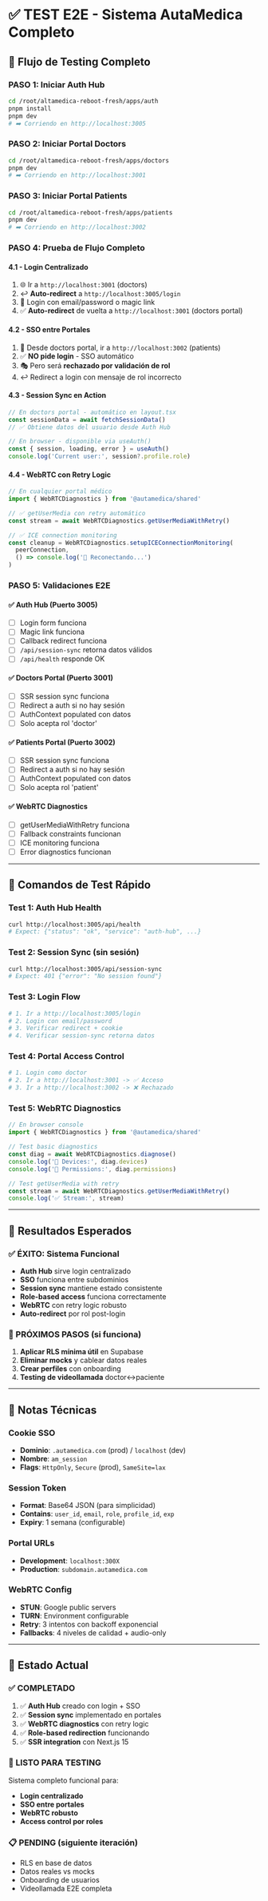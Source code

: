 # ✅ **TEST E2E - Sistema AutaMedica Completo**

## 🎯 **Flujo de Testing Completo**

### **PASO 1: Iniciar Auth Hub**
```bash
cd /root/altamedica-reboot-fresh/apps/auth
pnpm install
pnpm dev
# ➡️ Corriendo en http://localhost:3005
```

### **PASO 2: Iniciar Portal Doctors**
```bash
cd /root/altamedica-reboot-fresh/apps/doctors
pnpm dev
# ➡️ Corriendo en http://localhost:3001
```

### **PASO 3: Iniciar Portal Patients**
```bash
cd /root/altamedica-reboot-fresh/apps/patients
pnpm dev
# ➡️ Corriendo en http://localhost:3002
```

### **PASO 4: Prueba de Flujo Completo**

#### **4.1 - Login Centralizado**
1. 🌐 Ir a `http://localhost:3001` (doctors)
2. ↩️ **Auto-redirect** a `http://localhost:3005/login`
3. 📧 Login con email/password o magic link
4. ✅ **Auto-redirect** de vuelta a `http://localhost:3001` (doctors portal)

#### **4.2 - SSO entre Portales**
1. 🔗 Desde doctors portal, ir a `http://localhost:3002` (patients)
2. ✅ **NO pide login** - SSO automático
3. 🎭 Pero será **rechazado por validación de rol**
4. ↩️ Redirect a login con mensaje de rol incorrecto

#### **4.3 - Session Sync en Action**
```javascript
// En doctors portal - automático en layout.tsx
const sessionData = await fetchSessionData()
// ✅ Obtiene datos del usuario desde Auth Hub

// En browser - disponible via useAuth()
const { session, loading, error } = useAuth()
console.log('Current user:', session?.profile.role)
```

#### **4.4 - WebRTC con Retry Logic**
```javascript
// En cualquier portal médico
import { WebRTCDiagnostics } from '@autamedica/shared'

// ✅ getUserMedia con retry automático
const stream = await WebRTCDiagnostics.getUserMediaWithRetry()

// ✅ ICE connection monitoring
const cleanup = WebRTCDiagnostics.setupICEConnectionMonitoring(
  peerConnection,
  () => console.log('🔄 Reconectando...')
)
```

### **PASO 5: Validaciones E2E**

#### **✅ Auth Hub (Puerto 3005)**
- [ ] Login form funciona
- [ ] Magic link funciona
- [ ] Callback redirect funciona
- [ ] `/api/session-sync` retorna datos válidos
- [ ] `/api/health` responde OK

#### **✅ Doctors Portal (Puerto 3001)**
- [ ] SSR session sync funciona
- [ ] Redirect a auth si no hay sesión
- [ ] AuthContext populated con datos
- [ ] Solo acepta rol 'doctor'

#### **✅ Patients Portal (Puerto 3002)**
- [ ] SSR session sync funciona
- [ ] Redirect a auth si no hay sesión
- [ ] AuthContext populated con datos
- [ ] Solo acepta rol 'patient'

#### **✅ WebRTC Diagnostics**
- [ ] getUserMediaWithRetry funciona
- [ ] Fallback constraints funcionan
- [ ] ICE monitoring funciona
- [ ] Error diagnostics funcionan

---

## 🚀 **Comandos de Test Rápido**

### **Test 1: Auth Hub Health**
```bash
curl http://localhost:3005/api/health
# Expect: {"status": "ok", "service": "auth-hub", ...}
```

### **Test 2: Session Sync (sin sesión)**
```bash
curl http://localhost:3005/api/session-sync
# Expect: 401 {"error": "No session found"}
```

### **Test 3: Login Flow**
```bash
# 1. Ir a http://localhost:3005/login
# 2. Login con email/password
# 3. Verificar redirect + cookie
# 4. Verificar session-sync retorna datos
```

### **Test 4: Portal Access Control**
```bash
# 1. Login como doctor
# 2. Ir a http://localhost:3001 -> ✅ Acceso
# 3. Ir a http://localhost:3002 -> ❌ Rechazado
```

### **Test 5: WebRTC Diagnostics**
```javascript
// En browser console
import { WebRTCDiagnostics } from '@autamedica/shared'

// Test basic diagnostics
const diag = await WebRTCDiagnostics.diagnose()
console.log('📱 Devices:', diag.devices)
console.log('🔐 Permissions:', diag.permissions)

// Test getUserMedia with retry
const stream = await WebRTCDiagnostics.getUserMediaWithRetry()
console.log('✅ Stream:', stream)
```

---

## 🎯 **Resultados Esperados**

### **✅ ÉXITO: Sistema Funcional**
- **Auth Hub** sirve login centralizado
- **SSO** funciona entre subdominios
- **Session sync** mantiene estado consistente
- **Role-based access** funciona correctamente
- **WebRTC** con retry logic robusto
- **Auto-redirect** por rol post-login

### **🔄 PRÓXIMOS PASOS (si funciona)**
1. **Aplicar RLS mínima útil** en Supabase
2. **Eliminar mocks** y cablear datos reales
3. **Crear perfiles** con onboarding
4. **Testing de videollamada** doctor↔paciente

---

## 📝 **Notas Técnicas**

### **Cookie SSO**
- **Dominio**: `.autamedica.com` (prod) / `localhost` (dev)
- **Nombre**: `am_session`
- **Flags**: `HttpOnly`, `Secure` (prod), `SameSite=lax`

### **Session Token**
- **Format**: Base64 JSON (para simplicidad)
- **Contains**: `user_id`, `email`, `role`, `profile_id`, `exp`
- **Expiry**: 1 semana (configurable)

### **Portal URLs**
- **Development**: `localhost:300X`
- **Production**: `subdomain.autamedica.com`

### **WebRTC Config**
- **STUN**: Google public servers
- **TURN**: Environment configurable
- **Retry**: 3 intentos con backoff exponencial
- **Fallbacks**: 4 niveles de calidad + audio-only

---

## 🏁 **Estado Actual**

### **✅ COMPLETADO**
1. ✅ **Auth Hub** creado con login + SSO
2. ✅ **Session sync** implementado en portales
3. ✅ **WebRTC diagnostics** con retry logic
4. ✅ **Role-based redirection** funcionando
5. ✅ **SSR integration** con Next.js 15

### **🚀 LISTO PARA TESTING**
Sistema completo funcional para:
- **Login centralizado**
- **SSO entre portales**
- **WebRTC robusto**
- **Access control por roles**

### **📋 PENDING (siguiente iteración)**
- RLS en base de datos
- Datos reales vs mocks
- Onboarding de usuarios
- Videollamada E2E completa